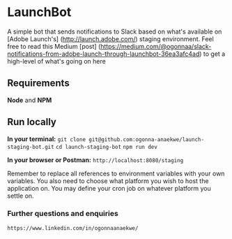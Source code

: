 # LaunchBot

A simple bot that sends notifications to Slack based on what's available on [Adobe Launch's] (http://launch.adobe.com/) staging environment. Feel free to read this Medium [post] (https://medium.com/@ogonnaa/slack-notifications-from-adobe-launch-through-launchbot-36ea3afc4ad) to get a high-level of what's going on here

## Requirements
**Node** and **NPM**

## Run locally
**In your terminal:**
`git clone git@github.com:ogonna-anaekwe/launch-staging-bot.git`
`cd launch-staging-bot`
`npm run dev`

**In your browser or Postman:**
`http://localhost:8080/staging`

Remember to replace all references to environment variables with your own variables. You also need to choose what platform you wish to host the application on. You may define your cron job on whatever platform you settle on.

### Further questions and enquiries
`https://www.linkedin.com/in/ogonnaanaekwe/`


